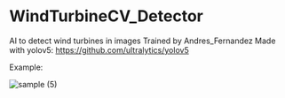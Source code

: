 # WindTurbineCV_Detector
AI to detect wind turbines in images
Trained by Andres_Fernandez
Made with yolov5: https://github.com/ultralytics/yolov5

Example:

![sample (5)](https://github.com/Fernandezaginer/WindTurbineCV_Detector/assets/73385513/8cb37d4b-fcbd-4bde-9502-18a0aa693a81)
